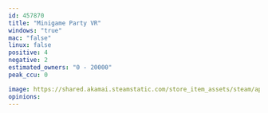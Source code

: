 ```yaml
---
id: 457870
title: "Minigame Party VR"
windows: "true"
mac: "false"
linux: false
positive: 4
negative: 2
estimated_owners: "0 - 20000"
peak_ccu: 0

image: https://shared.akamai.steamstatic.com/store_item_assets/steam/apps/457870/header.jpg?t=1459865074
opinions:
---
```

